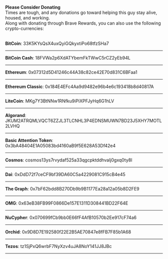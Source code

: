 **Please Consider Donating**  
Times are tough, and any donations go toward helping this guy stay alive, housed, and working.
<br>
Along with donating through Brave Rewards, you can also use the following crypto-currencies:  
<br>

**BitCoin**:
33K5KYsQsX4uxQyiGQkyxtiPo68tfzSHa7

---

**BitCoin Cash**:
18FVWa2p6XdATYbemFkTWwC5rCZ2yEb94L

---

**Ethereum**:
0x07312d5D41246c44A38c82ce42E70d831C6BFaa1

---

**Ethereum Classic**:
0x184E4EFc4Aa9d9482e96b4e6c193418b8d40817A

---

**LiteCoin**:
MKg7Y3BtNNw1RNfku9iPiXPFJyHq6G1hLV

---

**Algorand**:
JKUM2ATRQMLVQCT6ZZJL3TLCNHL3P4EDNSMUWN7BD23J5XHY7MOTL2LVHQ

---

**Basic Attention Token**:
0x3bA48404E1A05083bd4160aB9f5E628A53Df42e4

---

**Cosmos**:
cosmos13ys7rvydaf525a33qgcpktddhvalj0gxq0ty8l

---

**Dai**:
0xDdD72f7ceCF9bf39DA60C5a4229081C915cB4e45

---

**The Graph**:
0x7bF62bdd8B270Db9b9B1177Ea28a12a05b8D2FE9

---

**OMG**:
0x63eB38FB99F0866De157E1311D308441BD22F64E

---

**NuCypher**:
0x070699fCb9bb0E66fF4AfB10570b2Ee917cF74a6

---

**Orchid**:
0x9D8D7E192580f22E2B5AE70847e8fFB7F85b1A68

---

**Tezos**:
tz1SjPxQ6wrbF7NyXzv4uJA8NoY141JJ8JBc

---
